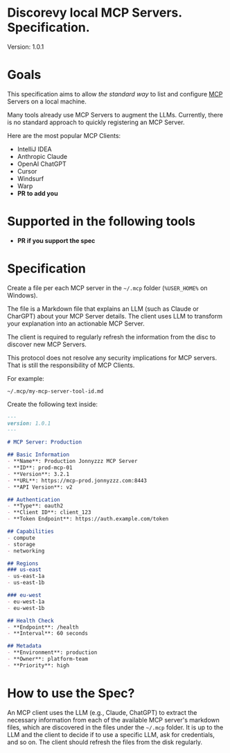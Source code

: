 # Discorevy local MCP Servers. Specification.

Version: 1.0.1

# Goals

This specification aims to allow _the standard way_ to list and configure [MCP](https://docs.anthropic.com/en/docs/agents-and-tools/mcp) Servers on a local machine.

Many tools already use MCP Servers to augment the LLMs. Currently, there is no standard approach to quickly registering an MCP Server. 

Here are the most popular MCP Clients:
- IntelliJ IDEA
- Anthropic Claude
- OpenAI ChatGPT
- Cursor
- Windsurf
- Warp
- **PR to add you**

# Supported in the following tools
- **PR if you support the spec**

# Specification

Create a file per each MCP server in the `~/.mcp` folder (`%USER_HOME%` on Windows).

The file is a Markdown file that explains an LLM (such as Claude or CharGPT) about your MCP Server details. The client uses LLM to transform your explanation into an actionable MCP Server.

The client is required to regularly refresh the information from the disc to discover new MCP Servers. 

This protocol does not resolve any security implications for MCP servers. That is still the responsibility of MCP Clients.


For example:

```
~/.mcp/my-mcp-server-tool-id.md
```

Create the following text inside:

```md
---
version: 1.0.1
---

# MCP Server: Production

## Basic Information
- **Name**: Production Jonnyzzz MCP Server
- **ID**: prod-mcp-01
- **Version**: 3.2.1
- **URL**: https://mcp-prod.jonnyzzz.com:8443
- **API Version**: v2

## Authentication
- **Type**: oauth2
- **Client ID**: client_123
- **Token Endpoint**: https://auth.example.com/token

## Capabilities
- compute
- storage
- networking

## Regions
### us-east
- us-east-1a
- us-east-1b

### eu-west
- eu-west-1a
- eu-west-1b

## Health Check
- **Endpoint**: /health
- **Interval**: 60 seconds

## Metadata
- **Environment**: production
- **Owner**: platform-team
- **Priority**: high
```


# How to use the Spec?

An MCP client uses the LLM (e.g., Claude, ChatGPT) to extract the necessary information from each of the available MCP server's markdown files, which are discovered in the files under the `~/.mcp` folder. 
It is up to the LLM and the client to decide if to use a specific LLM, ask for credentials, and so on. 
The client should refresh the files from the disk regularly.
